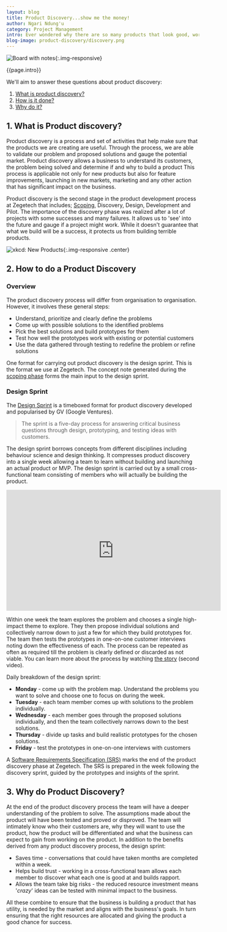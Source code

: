```yaml
---
layout: blog
title: Product Discovery...show me the money!
author: Ngari Ndung'u
category: Project Management
intro: Ever wondered why there are so many products that look good, work but don't work well for you? Why the last update to your favorite app was so ugly and unintuitive you almost ditched it? Or why you remember that big launch but never come across someone using the product? While these can be explained away by a brutal market, poor product development plays a large part. Product discovery is a process to reduce the chances of this happening to you, and gives your product a better shot at success.
blog-image: product-discovery/discovery.png
---
```

![Board with notes](/assets/images/blog/{{page.blog-image}}){:.img-responsive}

{{page.intro}}

We'll aim to answer these questions about product discovery:
1. [What is product discovery?](#1-what-is-product-discovery)
2. [How is it done?](#2-how-to-do-a-product-discovery)
3. [Why do it?](#3-why-do-product-discovery)

## 1. What is Product discovery?

Product discovery is a process and set of activities that help make sure that the products we are creating are useful.
Through the process, we are able to validate our problem and proposed solutions and gauge the potential market.
Product discovery allows a business to understand its customers, the problem being solved and determine if and why to build a product
This process is applicable not only for new products but also for feature improvements, launching in new markets, marketing and any other action that has significant impact on the business.

Product discovery is the second stage in the product development process at Zegetech that includes; [Scoping](2019-02-07-scoping.md), Discovery, Design, Development and Pilot.
The importance of the discovery phase was realized after a lot of projects with some successes and many failures.
It allows us to 'see' into the future and gauge if a project might work. While it doesn't guarantee that what we build will be a success, it protects us from building terrible products.

![xkcd: New Products](https://imgs.xkcd.com/comics/new_products.png){:.img-responsive .center}

## 2. How to do a Product Discovery

### Overview

The product discovery process will differ from organisation to organisation. However, it involves these general steps:
- Understand, prioritize and clearly define the problems
- Come up with possible solutions to the identified problems
- Pick the best solutions and build prototypes for them
- Test how well the prototypes work with existing or potential customers
- Use the data gathered through testing to redefine the problem or refine solutions

One format for carrying out product discovery is the design sprint. This is the format we use at Zegetech.
The concept note generated during the [scoping phase](2019-02-07-scoping.md) forms the main input to the design sprint.

### Design Sprint

The [Design Sprint](http://www.gv.com/sprint/) is a timeboxed format for product discovery developed and popularised by GV (Google Ventures).

> The sprint is a five-day process for answering critical business questions through design, prototyping, and testing ideas with customers.

The design sprint borrows concepts from different disciplines including behaviour science and design thinking.
It compresses product discovery into a single week allowing a team to learn without building and launching an actual product or MVP.
The design sprint is carried out by a small cross-functional team consisting of members who will actually be building the product.

<p class="video-container">
  <iframe width="560" height="315" src="https://www.youtube.com/embed/K2vSQPh6MCE" frameborder="0" allowfullscreen></iframe>
</p>

Within one week the team explores the problem and chooses a single high-impact theme to explore.
They then propose individual solutions and collectively narrow down to just a few for which they build prototypes for.
The team then tests the prototypes in one-on-one customer interviews noting down the effectiveness of each. 
The process can be repeated as often as required till the problem is clearly defined or discarded as not viable.
You can learn more about the process by watching [the story](https://www.thesprintbook.com/videos/) (second video).

Daily breakdown of the design sprint:
- **Monday** - come up with the problem map. Understand the problems you want to solve and choose one to focus on during the week.
- **Tuesday** - each team member comes up with solutions to the problem individually.
- **Wednesday** - each member goes through the proposed solutions individually, and then the team collectively narrows down to the best solutions.
- **Thursday** - divide up tasks and build realistic prototypes for the chosen solutions.
- **Friday** - test the prototypes in one-on-one interviews with customers

A [Software Requirements Specification (SRS)](https://en.wikipedia.org/wiki/Software_requirements_specification) marks the end of the product discovery phase at Zegetech.
The SRS is prepared in the week following the discovery sprint, guided by the prototypes and insights of the sprint.

## 3. Why do Product Discovery?

At the end of the product discovery process the team will have a deeper understanding of the problem to solve.
The assumptions made about the product will have been tested and proved or disproved.
The team will intimately know who their customers are, why they will want to use the product, how the product will be differentiated and what the business can expect to gain from working on the product.
In addition to the benefits derived from any product discovery process, the design sprint:
- Saves time - conversations that could have taken months are completed within a week.
- Helps build trust - working in a cross-functional team allows each member to discover what each one is good at and builds rapport.
- Allows the team take big risks - the reduced resource investment means '*crazy*' ideas can be tested with minimal impact to the business.

All these combine to ensure that the business is building a product that has utility, is needed by the market and aligns with the business's goals.
In turn ensuring that the right resources are allocated and giving the product a good chance for success.

